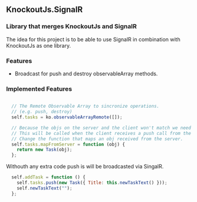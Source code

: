 ## KnockoutJs.SignalR

### Library that merges KnockoutJs and SignalR
The idea for this project is to be able to use SignalR in combination with KnockoutJs as one library.

### Features
* Broadcast for push and destroy observableArray methods.

### Implemented Features
```JavaScript

  // The Remote Observable Array to sincronize operations.
  // (e.g. push, destroy)
  self.tasks = ko.observableArrayRemote([]);

  // Because the objs on the server and the client won't match we need a map function.
  // This will be called when the client receives a push call from the server.
  // Change the function that maps an obj received from the server.
  self.tasks.mapFromServer = function (obj) {
    return new Task(obj);
  };

```

Withouth any extra code push is will be broadcasted via SingalR.
```Javascript
  self.addTask = function () {
    self.tasks.push(new Task({ Title: this.newTaskText() }));
    self.newTaskText("");
  };
```
